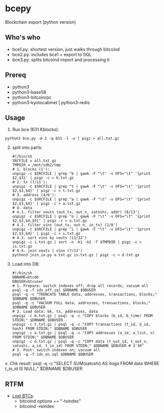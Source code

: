 # bcepy
Blockchain export (python version)

## Who's who
- bce1.py: shortest version, just walks through bitcoind
- bce2.py: includes bce1 + export to SQL
- bce3.py: splits bitcoind import and processing it

## Prereq
- python3
- python3-base58
- python3-bitcoinrpc
- python3-kyotocabinet | python3-redis

## Usage
1. Run bce (631 Kblocks):
  ```
  python3 bce.py -m 2 -q 631 -l -o | pigz > all.txt.gz
  ```
2. split into parts:

	```
	#!/bin/sh
	SRCFILE = all.txt.gz
	TMPDIR = /mnt/sdb2/tmp
	# 1. blocks (1'):
	unpigz -c $SRCFILE | grep ^b | gawk -F "\t" -v OFS="\t" '{print $2,$3}' | pigz -c > b.txt.gz
	# 2. tx (7/11'):
	unpigz -c $SRCFILE | grep ^t | gawk -F "\t" -v OFS="\t" '{print $2,$3,$4}' | pigz -c > t.txt.gz
	# 3. address (4/6'):
	unpigz -c $SRCFILE | grep ^a | gawk -F "\t" -v OFS="\t" '{print $2,$3,$4}' | pigz -c > a.txt.gz
	# 4. data
	# 4.1. filter vouts (out_tx, out_n, satoshi, addr) (8/13')
	unpigz -c $SRCFILE | grep ^o | gawk -F "\t" -v OFS="\t" '{print $2,$3,$4,$5}' | pigz -c > o.txt.gz
	# 4.2. filter vins (out_tx, out_n, in_tx) (2/8')
	unpigz -c $SRCFILE | grep ^i | gawk -F "\t" -v OFS="\t" '{print $2,$3,$4}' | pigz -c > i.txt.gz
	# 4.3. sort vins by vouts (11/12')
	unpigz -c i.txt.gz | sort -n -k1 -k2 -T $TMPDIR | pigz -c > is.txt.gz
	# 4.4. join vouts | vins (7/13')
	python3 join_io.py o.txt.gz is.txt.gz | pigz -c > d.txt.gz
	```
3. Load into DB:

	```
	#!/bin/sh
	DBNAME=btcdb
	DBUSER=btcuser
	# 1. Prepare: switch indexes off; drop all records; vacuum all
	psql -q -f idx_off.sql $DBNAME $DBUSER
	psql -q -c "TRUNCATE TABLE data, addresses, transactions, blocks;" $DBNAME $DBUSER
	psql -q -c "VACUUM FULL data, addresses, transactions, blocks;" $DBNAME $DBUSER
	# 2. Load data: bk, tx, addresses, data
	unpigz -c b.txt.gz | psql -q -c "COPY blocks (b_id, b_time) FROM STDIN;" $DBNAME $DBUSER
	unpigz -c t.txt.gz | psql -q -c "COPY transactions (t_id, b_id, hash) FROM STDIN;" $DBNAME $DBUSER
	unpigz -c a.txt.gz | psql -q -c "COPY addresses (a_id, a_list, n) FROM STDIN;" $DBNAME $DBUSER
	unpigz -c d.txt.gz | psql -q -c "COPY data (t_out_id, t_out_n, satoshi, a_id, t_in_id) FROM STDIN;" $DBNAME $DBUSER # 3'30"
	# 3. Post: switch indexes on; vacuum all
	psql -q -f idx_on.sql $DBNAME $DBUSER
	```

x. Chk result:
psql -q -c "SELECT SUM(satoshi) AS itogo FROM data WHERE t_in_id IS NULL;" $DBNAME $DBUSER

## RTFM

- [Lost BTCs](https://blog.okcoin.com/2020/05/12/btc-developer-asks-where-are-the-coins/):
  - bitcoind options += "-txindex"
  - bitcoind -reindex
